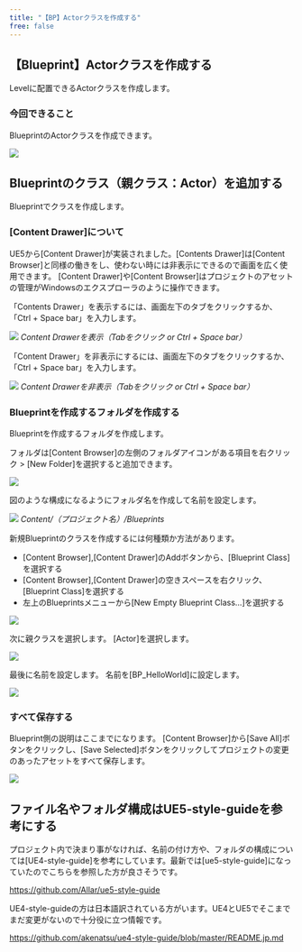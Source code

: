 ```yaml
---
title: "【BP】Actorクラスを作成する"
free: false
---
```


## 【Blueprint】Actorクラスを作成する

Levelに配置できるActorクラスを作成します。

### 今回できること

BlueprintのActorクラスを作成できます。

![](/images/books/ue5_starter_cpp_and_bp_001/chap_02_bp_create_actor_class/2022-02-23-08-27-14.png)

## Blueprintのクラス（親クラス：Actor）を追加する

Blueprintでクラスを作成します。

### [Content Drawer]について

UE5から[Content Drawer]が実装されました。[Contents Drawer]は[Content Browser]と同様の働きをし、使わない時には非表示にできるので画面を広く使用できます。
[Content Drawer]や[Content Browser]はプロジェクトのアセットの管理がWindowsのエクスプローラのように操作できます。

「Contents Drawer」を表示するには、画面左下のタブをクリックするか、「Ctrl + Space bar」を入力します。

![](/images/books/ue5_starter_cpp_and_bp_001/chap_02_bp_create_actor_class/2022-02-23-08-07-11.png)
*Content Drawerを表示（Tabをクリック or Ctrl + Space bar）*

「Content Drawer」を非表示にするには、画面左下のタブをクリックするか、「Ctrl + Space bar」を入力します。

![](/images/books/ue5_starter_cpp_and_bp_001/chap_02_bp_create_actor_class/2022-02-23-08-08-19.png)
*Content Drawerを非表示（Tabをクリック or Ctrl + Space bar）*

### Blueprintを作成するフォルダを作成する

Blueprintを作成するフォルダを作成します。

フォルダは[Content Browser]の左側のフォルダアイコンがある項目を右クリック > [New Folder]を選択すると追加できます。

![](/images/books/ue5_starter_cpp_and_bp_001/chap_02_bp_create_actor_class/2022-02-23-08-10-03.png)

図のような構成になるようにフォルダ名を作成して名前を設定します。

![](/images/books/ue5_starter_cpp_and_bp_001/chap_02_bp_create_actor_class/2022-02-23-08-10-52.png)
*Content/（プロジェクト名）/Blueprints*

新規Blueprintのクラスを作成するには何種類か方法があります。

- [Content Browser],[Content Drawer]のAddボタンから、[Blueprint Class]を選択する
- [Content Browser],[Content Drawer]の空きスペースを右クリック、[Blueprint Class]を選択する
- 左上のBlueprintsメニューから[New Empty Blueprint Class…]を選択する

![](/images/books/ue5_starter_cpp_and_bp_001/chap_02_bp_create_actor_class/2022-02-23-08-17-35.png)

次に親クラスを選択します。
[Actor]を選択します。

![](/images/books/ue5_starter_cpp_and_bp_001/chap_02_bp_create_actor_class/2022-02-23-08-18-29.png)

最後に名前を設定します。
名前を[BP_HelloWorld]に設定します。

![](/images/books/ue5_starter_cpp_and_bp_001/chap_02_bp_create_actor_class/2022-02-23-08-20-05.png)

### すべて保存する

Blueprint側の説明はここまでになります。
[Content Browser]から[Save All]ボタンをクリックし、[Save Selected]ボタンをクリックしてプロジェクトの変更のあったアセットをすべて保存します。

![](/images/books/ue5_starter_cpp_and_bp_001/chap_02_bp_create_actor_class/2022-02-23-08-23-16.png)

## ファイル名やフォルダ構成はUE5-style-guideを参考にする

プロジェクト内で決まり事がなければ、名前の付け方や、フォルダの構成については[UE4-style-guide]を参考にしています。最新では[ue5-style-guide]になっていたのでこちらを参照した方が良さそうです。

https://github.com/Allar/ue5-style-guide

UE4-style-guideの方は日本語訳されている方がいます。UE4とUE5でそこまでまだ変更がないので十分役に立つ情報です。

https://github.com/akenatsu/ue4-style-guide/blob/master/README.jp.md
